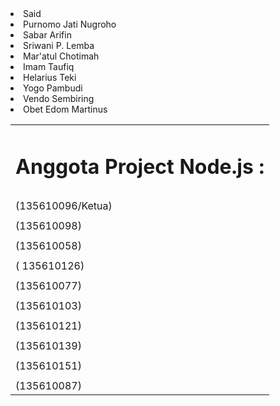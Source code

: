<!DOCTYPE html>
<html>
<body>
<table><tr><td colspan="2" aligen="left">
<h1>Anggota Project Node.js : </h1>
</td></tr>
<td><tr>
<li>Said</li> </td><td>(135610096/Ketua)
</td></tr>
<td><tr>
<li>Purnomo Jati Nugroho</li> </td><td>(135610098)
</td></tr>
<td><tr>
<li>Sabar Arifin</li> </td><td>(135610058)
</td></tr>
<td><tr>
<li>Sriwani P. Lemba</li> </td><td>( 135610126)
</td></tr>
<td><tr>
<li>Mar'atul Chotimah</li> </td><td>(135610077)
</td></tr>
<td><tr>
<li>Imam Taufiq</li> </td><td>(135610103)
</td></tr>
<td><tr>
<li>Helarius Teki</li> </td><td>(135610121)
</td></tr>
<td><tr>
<li>Yogo Pambudi</li> </td><td>(135610139)
</td></tr>
<td><tr>
<li>Vendo Sembiring</li> </td><td>(135610151)
</td></tr>
<td><tr>
<li>Obet Edom Martinus</li> </td><td>(135610087)
</tr></table>
</body>
</html>
